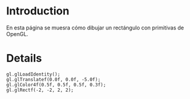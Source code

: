 # Introduction #

En esta página se muesra cómo dibujar un rectángulo con primitivas de OpenGL.


# Details #
```
gl.glLoadIdentity();
gl.glTranslatef(0.0f, 0.0f, -5.0f);
gl.glColor4f(0.5f, 0.5f, 0.5f, 0.3f);
gl.glRectf(-2, -2, 2, 2);
```